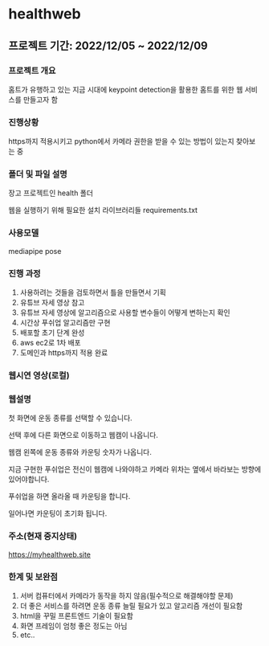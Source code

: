 # healthweb

## 프로젝트 기간: 2022/12/05 ~ 2022/12/09

### 프로젝트 개요
홈트가 유행하고 있는 지금 시대에 keypoint detection을 활용한 홈트를 위한 웹 서비스를 만들고자 함

### 진행상황
https까지 적용시키고 python에서 카메라 권한을 받을 수 있는 방법이 있는지 찾아보는 중

### 폴더 및 파일 설명
장고 프로젝트인 health 폴더

웹을 실행하기 위해 필요한 설치 라이브러리들 requirements.txt

### 사용모델
mediapipe pose

### 진행 과정
1. 사용하려는 것들을 검토하면서 틀을 만들면서 기획
2. 유튜브 자세 영상 참고
3. 유튜브 자세 영상에 알고리즘으로 사용할 변수들이 어떻게 변하는지 확인
4. 시간상 푸쉬업 알고리즘만 구현
5. 배포할 초기 단계 완성
6. aws ec2로 1차 배포
7. 도메인과 https까지 적용 완료

### 웹시연 영상(로컬)

### 웹설명
첫 화면에 운동 종류를 선택할 수 있습니다.

선택 후에 다른 화면으로 이동하고 웹캠이 나옵니다.

웹캠 왼쪽에 운동 종류와 카운팅 숫자가 나옵니다.

지금 구현한 푸쉬업은 전신이 웹캠에 나와야하고 카메라 위차는 옆에서 바라보는 방향에 있어야합니다.

푸쉬업을 하면 올라올 때 카운팅을 합니다.

일어나면 카운팅이 초기화 됩니다.

### 주소(현재 중지상태)
https://myhealthweb.site

### 한계 및 보완점
1. 서버 컴퓨터에서 카메라가 동작을 하지 않음(필수적으로 해결해야할 문제)
2. 더 좋은 서비스를 하려면 운동 종류 늘릴 필요가 있고 알고리즘 개선이 필요함
3. html을 꾸밀 프론트엔드 기술이 필요함
4. 화면 프레임이 엄청 좋은 정도는 아님
5. etc..
